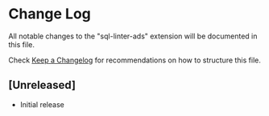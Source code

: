 # Change Log

All notable changes to the "sql-linter-ads" extension will be documented in this file.

Check [Keep a Changelog](http://keepachangelog.com/) for recommendations on how to structure this file.

## [Unreleased]

- Initial release